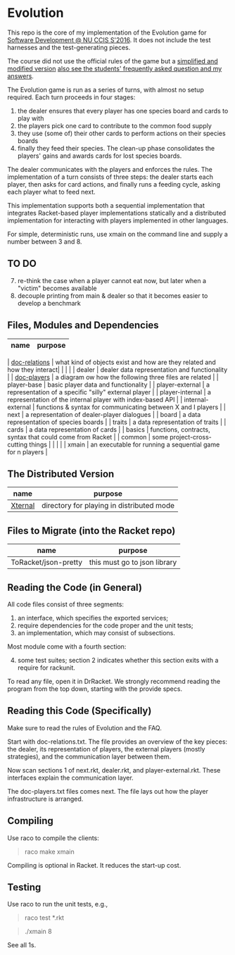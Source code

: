 # Evolution

This repo is the core of my implementation of the Evolution game for [Software Development @
NU CCIS S'2016](http://www.ccs.neu.edu/home/matthias/4500-s16/). It does not include the
test harnesses and the test-generating pieces. 

The course did not use the official rules of the game but a [simplified and modified
version](http://www.ccs.neu.edu/home/matthias/4500-s16/evolution.html) [also see the
students' frequently asked question and my
answers](http://www.ccs.neu.edu/home/matthias/4500-s16/faq.html).

The Evolution game is run as a series of turns, with almost no setup
required. Each turn proceeds in four stages:
1. the dealer ensures that every player has one species board and cards to play with 
2. the players pick one card to contribute to the common food supply 
3. they use (some of) their other cards to perform actions on their species boards
4. finally they feed their species. 
The clean-up phase consolidates the players' gains and awards cards for
lost species boards. 

The dealer communicates with the players and enforces the rules. The
implementation of a turn consists of three steps: the dealer starts each
player, then asks for card actions, and finally runs a feeding cycle,
asking each player what to feed next. 

This implementation supports both a sequential implementation that integrates Racket-based
player implementations statically and a distributed implementation for interacting with
players implemented in other languages.

For simple, deterministic runs, use xmain on the command line and supply a number
between 3 and 8. 

TO DO
-----

7. re-think the case when a player cannot eat now, but later when a "victim" becomes available 
11. decouple printing from main & dealer so that it becomes easier to develop a benchmark

Files, Modules and Dependencies 
-------------------------------

| name              | purpose                                                            |
| ----------------- | ------------------------------------------------------------------ |
|
[doc-relations](https://github.com/mfelleisen/Evolution/blob/master/doc-relations.txt) | what kind of objects exist and how are they related and how they interact|
|           	    | 	     		       		     	  			 |
| dealer	    | dealer data representation and functionality			 |
| [doc-players](https://github.com/mfelleisen/Evolution/blob/master/doc-players.txt) | a diagram ow how the following three files are related     |
| player-base       | basic player data and functionality				 |
| player-external   | a representation of a specific "silly" external player		 |
| player-internal   | a representation of the internal player with index-based API  	 |
| internal-external | functions & syntax for communicating between X and I players  	 |
| next    	    | a representation of dealer-player dialogues 			 |
| board 	    | a data representation of species boards          			 |
| traits  	    | a data representation of traits         				 |
| cards   	    | a data representation of cards          				 |
| basics     	    | functions, contracts, syntax that could come from Racket		 |
| common     	    | some project-cross-cutting things					 |
| 		    | 	       	   	      						 |
| xmain 	    | an executable for running a sequential game for n players		 |


The Distributed Version
-----------------------

| name              | purpose                                                            |
| ----------------- | ------------------------------------------------------------------ |
| [Xternal](https://github.com/mfelleisen/Evolution/tree/master/Xternal) | directory for playing in distributed mode 			 |

Files to Migrate (into the Racket repo)
---------------------------------------

| name              | purpose                                                            |
| ----------------- | ------------------------------------------------------------------ |
| ToRacket/json-pretty | this must go to json library					 |

Reading the Code (in General)
-----------------------------

All code files consist of three segments: 

1. an interface, which specifies the exported services;
2. require dependencies for the code proper and the unit tests;
3. an implementation, which may consist of subsections. 

Most module come with a fourth section: 

4. some test suites; section 2 indicates whether this section exits
   with a require for rackunit. 

To read any file, open it in DrRacket. We strongly recommend reading the
program from the top down, starting with the provide specs. 

Reading this Code (Specifically)
--------------------------------

Make sure to read the rules of Evolution and the FAQ. 

Start with doc-relations.txt. The file provides an overview of the key
pieces: the dealer, its representation of players, the external players
(mostly strategies), and the communication layer between them. 

Now scan sections 1 of next.rkt, dealer.rkt, and player-external.rkt. 
These interfaces explain the communication layer. 

The doc-players.txt files comes next. The file lays out how the player
infrastructure is arranged.

Compiling 
---------

Use raco to compile the clients:

> raco make xmain

Compiling is optional in Racket. It reduces the start-up cost.

Testing
-------

Use raco to run the unit tests, e.g., 

> raco test *.rkt 

> ./xmain 8

See all 1s. 

